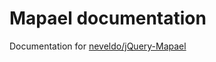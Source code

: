 # Mapael documentation
Documentation for [neveldo/jQuery-Mapael](https://github.com/neveldo/jQuery-Mapael)
